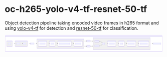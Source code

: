 # oc-h265-yolo-v4-tf-resnet-50-tf

Object detection pipeline taking encoded video frames in h265 format and using [yolo-v4-tf](https://github.com/openvinotoolkit/open_model_zoo/tree/master/models/public/yolo-v4-tf) for detection and [resnet-50-tf](https://github.com/openvinotoolkit/open_model_zoo/tree/master/models/public/resnet-50-tf) for classification.

![diagram](./README-1.svg)
